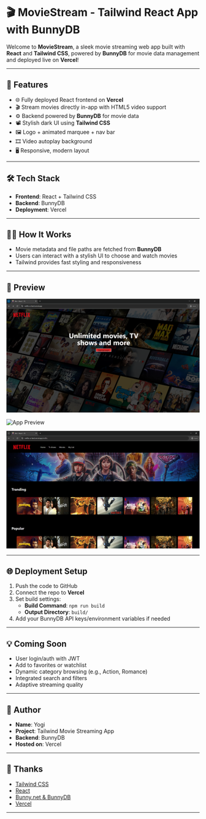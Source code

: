 # 🎬 MovieStream - Tailwind React App with BunnyDB

Welcome to **MovieStream**, a sleek movie streaming web app built with **React** and **Tailwind CSS**, powered by **BunnyDB** for movie data management and deployed live on **Vercel**!


---

## 🎥 Features

- 🌐 Fully deployed React frontend on **Vercel**
- 🎬 Stream movies directly in-app with HTML5 video support
- ⚙️ Backend powered by **BunnyDB** for movie data
- 📽️ Stylish dark UI using **Tailwind CSS**
- 🖼️ Logo + animated marquee + nav bar
- 🎞️ Video autoplay background
- 🖥️ Responsive, modern layout

---

## 🛠️ Tech Stack

- **Frontend**: React + Tailwind CSS
- **Backend**: BunnyDB
- **Deployment**: Vercel

---

## 🧑‍💻 How It Works

- Movie metadata and file paths are fetched from **BunnyDB**
- Users can interact with a stylish UI to choose and watch movies
- Tailwind provides fast styling and responsiveness

---

## 📸 Preview

![App Preview](./preview1.png)

![App Preview](./preview3.png)

![App Preview](./preview2.png)



---

## 🌐 Deployment Setup

1. Push the code to GitHub
2. Connect the repo to **Vercel**
3. Set build settings:
   - **Build Command**: `npm run build`
   - **Output Directory**: `build/`
4. Add your BunnyDB API keys/environment variables if needed

---

## 💡 Coming Soon

- User login/auth with JWT
- Add to favorites or watchlist
- Dynamic category browsing (e.g., Action, Romance)
- Integrated search and filters
- Adaptive streaming quality

---

## 🙌 Author

- **Name**: Yogi  
- **Project**: Tailwind Movie Streaming App  
- **Backend**: BunnyDB  
- **Hosted on**: Vercel


---

## 🤝 Thanks

- [Tailwind CSS](https://tailwindcss.com/)
- [React](https://reactjs.org/)
- [Bunny.net & BunnyDB](https://bunny.net/)
- [Vercel](https://vercel.com/)

---